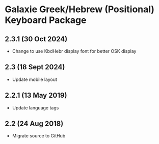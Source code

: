# Galaxie Greek/Hebrew (Positional) Keyboard Package

## 2.3.1 (30 Oct 2024)
* Change to use KbdHebr display font for better OSK display

## 2.3 (18 Sept 2024)
* Update mobile layout

## 2.2.1 (13 May 2019)
* Update language tags

## 2.2 (24 Aug 2018)

* Migrate source to GitHub

